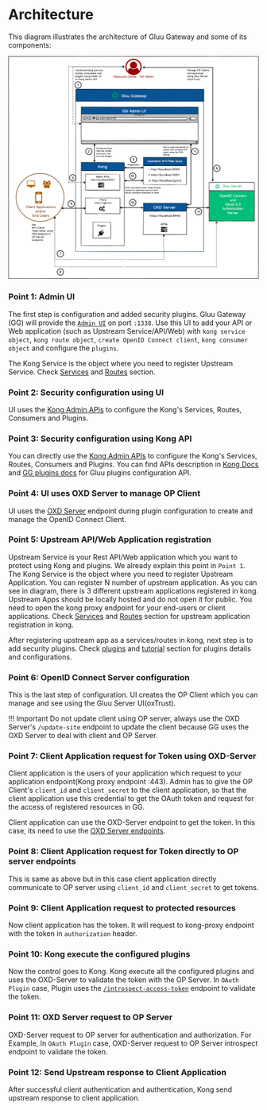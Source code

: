 # Architecture

This diagram illustrates the architecture of Gluu Gateway and some of its components:

![gg-architecture.png](img/gg-architecture.png)

### Point 1: Admin UI

The first step is configuration and added security plugins. Gluu Gateway (GG) will provide the [`Admin UI`](./admin-gui.md) on port `:1338`. Use this UI to add your API or Web application (such as Upstream Service/API/Web) with `kong service object`, `kong route object`, `create OpenID Connect client`, `kong consumer object` and configure the `plugins`. 

The Kong Service is the object where you need to register Upstream Service. Check [Services](/admin-gui/#services) and [Routes](/admin-gui/#routes) section.

### Point 2: Security configuration using UI

UI uses the [Kong Admin APIs](https://docs.konghq.com/1.3.x/admin-api/) to configure the Kong's Services, Routes, Consumers and Plugins.

### Point 3: Security configuration using Kong API

You can directly use the [Kong Admin APIs](https://docs.konghq.com/1.3.x/admin-api/) to configure the Kong's Services, Routes, Consumers and Plugins. You can find APIs description in [Kong Docs](https://docs.konghq.com/1.3.x/admin-api/) and [GG plugins docs](./plugin/gluu-openid-connect-uma-pep.md) for Gluu plugins configuration API.

### Point 4: UI uses OXD Server to manage OP Client

UI uses the [OXD Server](https://gluu.org/docs/oxd/4.0/) endpoint during plugin configuration to create and manage the OpenID Connect Client.

### Point 5: Upstream API/Web Application registration

Upstream Service is your Rest API/Web application which you want to protect using Kong and plugins. We already explain this point in `Point 1`. The Kong Service is the object where you need to register Upstream Application. You can register N number of upstream application. As you can see in diagram, there is 3 different upstream applications registered in kong. Upstream Apps should be locally hosted and do not open it for public. You need to open the kong proxy endpoint for your end-users or client applications. Check [Services](/admin-gui/#services) and [Routes](/admin-gui/#routes) section for upstream application registration in kong.

After registering upstream app as a services/routes in kong, next step is to add security plugins. Check [plugins](./plugin/gluu-openid-connect-uma-pep.md) and [tutorial](./tutorials/oidc-steppedup-auth-tutorial.md) section for plugins details and configurations.

### Point 6: OpenID Connect Server configuration

This is the last step of configuration. UI creates the OP Client which you can manage and see using the Gluu Server UI(oxTrust).

!!! Important
    Do not update client using OP server, always use the OXD Server's `/update-site` endpoint to update the client because GG uses the OXD Server to deal with client and OP Server.
    
### Point 7: Client Application request for Token using OXD-Server

Client application is the users of your application which request to your application endpoint(Kong proxy endpoint :443). Admin has to give the OP Client's `client_id` and `client_secret` to the client application, so that the client application use this credential to get the OAuth token and request for the access of registered resources in GG.

Client application can use the OXD-Server endpoint to get the token. In this case, its need to use the [OXD Server endpoints](https://gluu.org/docs/oxd/4.0/api/).

### Point 8: Client Application request for Token directly to OP server endpoints

This is same as above but in this case client application directly communicate to OP server using `client_id` and `client_secret` to get tokens.

### Point 9: Client Application request to protected resources

Now client application has the token. It will request to kong-proxy endpoint with the token in `authorization` header. 

### Point 10: Kong execute the configured plugins

Now the control goes to Kong. Kong execute all the configured plugins and uses the OXD-Server to validate the token with the OP Server. In `OAuth Plugin` case, Plugin uses the [`/introspect-access-token`](https://gluu.org/docs/oxd/4.0/api/#introspect-access-token) endpoint to validate the token.

### Point 11: OXD Server request to OP Server

OXD-Server request to OP server for authentication and authorization. For Example, In `OAuth Plugin` case, OXD-Server request to OP Server introspect endpoint to validate the token.

### Point 12: Send Upstream response to Client Application

After successful client authentication and authentication, Kong send upstream response to client application.

